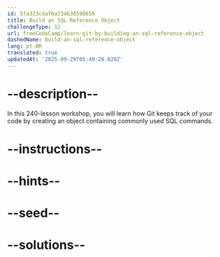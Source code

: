 ```yaml
---
id: 5fa323cdaf6a73463d590659
title: Build an SQL Reference Object
challengeType: 12
url: freeCodeCamp/learn-git-by-building-an-sql-reference-object
dashedName: build-an-sql-reference-object
lang: pt-BR
translated: true
updatedAt: '2025-09-29T05:49:28.020Z'
---
```


# --description--

In this 240-lesson workshop, you will learn how Git keeps track of your code by creating an object containing commonly used SQL commands.

# --instructions--

# --hints--

# --seed--

# --solutions--
